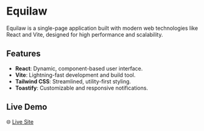 
# Equilaw

Equilaw is a single-page application built with modern web technologies like React and Vite, designed for high performance and scalability.

## Features

- **React**: Dynamic, component-based user interface.
- **Vite**: Lightning-fast development and build tool.
- **Tailwind CSS**: Streamlined, utility-first styling.
- **Toastify**: Customizable and responsive notifications.

## Live Demo

🌐 [Live Site](https://equilaw-v2.netlify.app/)


